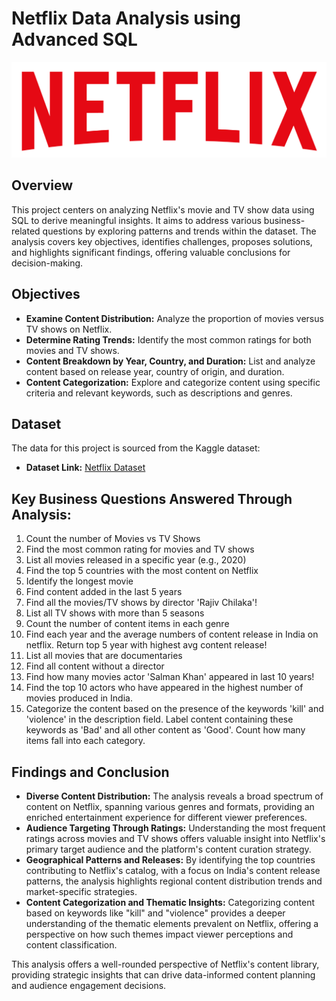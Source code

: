 # Netflix Data Analysis using Advanced SQL

![](https://github.com/sanasabir/Netflix_Data_Analysis/blob/main/logo.png)

## Overview
This project centers on analyzing Netflix's movie and TV show data using SQL to derive meaningful insights. It aims to address various business-related questions by exploring patterns and trends within the dataset. The analysis covers key objectives, identifies challenges, proposes solutions, and highlights significant findings, offering valuable conclusions for decision-making.

## Objectives

- **Examine Content Distribution:** Analyze the proportion of movies versus TV shows on Netflix.
- **Determine Rating Trends:** Identify the most common ratings for both movies and TV shows.
- **Content Breakdown by Year, Country, and Duration:** List and analyze content based on release year, country of origin, and duration.
- **Content Categorization:** Explore and categorize content using specific criteria and relevant keywords, such as descriptions and genres.

## Dataset

The data for this project is sourced from the Kaggle dataset:

- **Dataset Link:** [Netflix Dataset](https://www.kaggle.com/datasets/shivamb/netflix-shows?resource=download)

## Key Business Questions Answered Through Analysis:
1. Count the number of Movies vs TV Shows
2. Find the most common rating for movies and TV shows
3. List all movies released in a specific year (e.g., 2020)
4. Find the top 5 countries with the most content on Netflix
5. Identify the longest movie
6. Find content added in the last 5 years
7. Find all the movies/TV shows by director 'Rajiv Chilaka'!
8. List all TV shows with more than 5 seasons
9. Count the number of content items in each genre    
10. Find each year and the average numbers of content release in India on netflix. Return top 5 year with highest avg content release!
11. List all movies that are documentaries
12. Find all content without a director
13. Find how many movies actor 'Salman Khan' appeared in last 10 years!
14. Find the top 10 actors who have appeared in the highest number of movies produced in India.
15. Categorize the content based on the presence of the keywords 'kill' and 'violence' in the description field. Label content containing these keywords as 'Bad' and all other content as 'Good'. Count how many items fall into each category.

## Findings and Conclusion

- **Diverse Content Distribution:** The analysis reveals a broad spectrum of content on Netflix, spanning various genres and formats, providing an enriched entertainment experience for different viewer preferences.
- **Audience Targeting Through Ratings:** Understanding the most frequent ratings across movies and TV shows offers valuable insight into Netflix's primary target audience and the platform's content curation strategy.
- **Geographical Patterns and Releases:** By identifying the top countries contributing to Netflix's catalog, with a focus on India's content release patterns, the analysis highlights regional content distribution trends and market-specific strategies.
- **Content Categorization and Thematic Insights:** Categorizing content based on keywords like "kill" and "violence" provides a deeper understanding of the thematic elements prevalent on Netflix, offering a perspective on how such themes impact viewer perceptions and content classification.

This analysis offers a well-rounded perspective of Netflix's content library, providing strategic insights that can drive data-informed content planning and audience engagement decisions.


